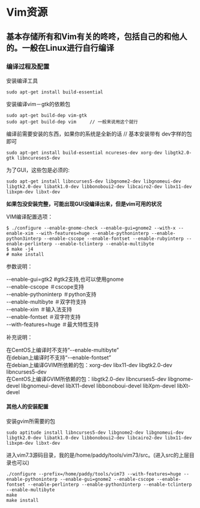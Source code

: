 # Vim资源

## 基本存储所有和Vim有关的咚咚，包括自己的和他人的。一般在Linux进行自行编译

### 编译过程及配置


安装编译工具

    sudo apt-get install build-essential
    
安装编译vim－gtk的依赖包

    sudo apt-get build-dep vim-gtk
    sudo apt-get build-dep vim     // 一般来说用这个就行

编译前需要安装的东西，如果你的系统是全新的话   // 基本安装带有 dev字样的包即可

    sudo apt-get install build-essential ncureses-dev xorg-dev libgtk2.0-gtk libncureses5-dev

为了GUI，这些包是必须的:

    sudo apt-get install libncurses5-dev libgnome2-dev libgnomeui-dev libgtk2.0-dev libatk1.0-dev libbonoboui2-dev libcairo2-dev libx11-dev libxpm-dev libxt-dev

**如果包没安装完整，可能出现GUI没编译出来，但是vim可用的状况**


VIM编译配置选项：

    $ ./configure --enable-gnome-check --enable-gui=gnome2 --with-x --enable-xim --with-features=huge --enable-pythoninterp --enable-python3interp --enable-cscope --enable-fontset --enable-rubyinterp --enable-perlinterp --enable-tclinterp --enable-multibyte
    $ make -j4
    # make install


参数说明：

--enable-gui=gtk2 #gtk2支持,也可以使用gnome  
--enable-cscope ＃cscope支持  
--enable-pythoninterp ＃python支持  
--enable-multibyte ＃双字符支持  
--enable-xim ＃输入法支持  
--enable-fontset ＃双字符支持  
--with-features=huge ＃最大特性支持  


补充说明：

在CentOS上编译时不支持“--enable-multibyte”  
在debian上编译时不支持“--enable-fontset”  
在debian上编译GVIM所依赖的包：xorg-dev libx11-dev libgtk2.0-dev libncurses5-dev  
在CentOS上编译GVIM所依赖的包：libgtk2.0-dev libncurses5-dev libgnome-devel libgnomeui-devel libX11-devel libbonoboui-devel libXpm-devel libXt-devel  


#### 其他人的安装配置

安装gvim所需要的包

    sudo aptitude install libncurses5-dev libgnome2-dev libgnomeui-dev libgtk2.0-dev libatk1.0-dev libbonoboui2-dev libcairo2-dev libx11-dev libxpm-dev libxt-dev

进入vim7.3源码目录，我的是/home/paddy/tools/vim73/src。(进入src的上层目录也可以)

    ./configure --prefix=/home/paddy/tools/vim73 --with-features=huge --enable-pythoninterp --enable-gui=gnome2 --enable-cscope --enable-fontset --enable-perlinterp --enable-python3interp --enable-tclinterp --enable-multibyte
    make
    make install
